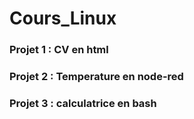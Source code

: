 # Cours_Linux

<h3> Projet 1 : CV en html </h3>
<h3> Projet 2 : Temperature en node-red  </h3>
<h3> Projet 3 : calculatrice en bash </h3>
